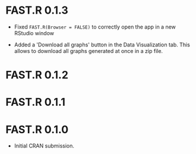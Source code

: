# FAST.R 0.1.3

* Fixed `FAST.R(Browser = FALSE)` to correctly open the app in a new RStudio window

* Added a 'Download all graphs' button in the Data Visualization tab. This allows to download all graphs generated at once in a zip file.

# FAST.R 0.1.2

# FAST.R 0.1.1

# FAST.R 0.1.0

* Initial CRAN submission.
